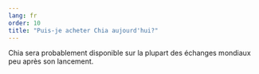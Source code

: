 ```yaml
---
lang: fr
order: 10
title: "Puis-je acheter Chia aujourd'hui?"
---
```


Chia sera probablement disponible sur la plupart des échanges mondiaux peu après son lancement.
